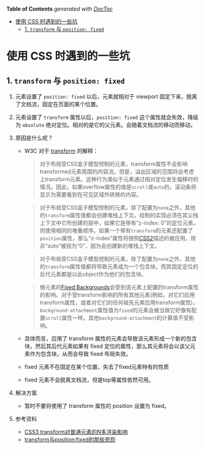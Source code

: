 <!-- START doctoc generated TOC please keep comment here to allow auto update -->
<!-- DON'T EDIT THIS SECTION, INSTEAD RE-RUN doctoc TO UPDATE -->
**Table of Contents**  *generated with [DocToc](https://github.com/thlorenz/doctoc)*

- [使用 CSS 时遇到的一些坑](#%E4%BD%BF%E7%94%A8-css-%E6%97%B6%E9%81%87%E5%88%B0%E7%9A%84%E4%B8%80%E4%BA%9B%E5%9D%91)
  - [1. `transform` 与 `position: fixed`](#1-transform-%E4%B8%8E-position-fixed)

<!-- END doctoc generated TOC please keep comment here to allow auto update -->

# 使用 CSS 时遇到的一些坑

## 1. `transform` 与 `position: fixed`

1. 元素设置了  `position: fixed` 以后，元素就相对于 viewport 固定下来，脱离了文档流，固定在页面的某个位置。

2.  元素设置了  `transform` 属性以后，`position: fixed` 这个属性就会失效，降级为 `absolute` 绝对定位。相对的是它的父元素。会随着文档流的移动而移动。

3. 原因是什么呢？
   - W3C 对于 [transform](https://www.w3.org/TR/css-transforms-1/#transform-property) 的解释：
     > 对于布局受CSS盒子模型控制的元素，transform属性不会影响transformed元素周围的内容流。但是，溢出区域的范围将会考虑上transform元素。这种行为类似于元素通过相对定位发生偏移时的情况。因此，如果overflow属性的值是`scroll`或`auto`的，滚动条将显示为需要看到在可见区域外转换的内容。

     >对于布局受CSS盒子模型控制的元素，除了配置为`none`之外，其他的`transform`属性值都会创建堆栈上下文。绘制的实现必须在其父栈上下文中它所创建的层中，如果它是带有“z-index: 0”的定位元素，则使用相同的堆叠顺序。如果一个带有`transform`的元素还配置了`position`属性，那么“z-index”属性将按照[CSS2](https://www.w3.org/TR/css-transforms-1/#biblio-css2)描述的被应用，除非“auto”被视为“0”，因为会创建新的堆栈上下文。

     >对于布局受CSS盒子模型控制的元素，除了配置为`none`之外，其他的`transform`属性值都将导致元素成为一个包含块，而其固定定位的后代元素都是以此object作为他们的包含块。

      >根元素的[Fixed Backgrounds](https://www.w3.org/TR/css3-background/#fixed0)会受到该元素上配置的transform属性的影响。对于受transform影响的所有其他元素(例如，对它们应用transform属性，或者对它们的任何祖先元素应用transform属性)，  `background-attachment`属性值为`fixed`的元素会被当做它好像有配置`scroll`属性一样。其他`background-attachment`的计算值不受影响。
   - 具体而言，应用了 transform 属性的元素会导致该元素形成一个新的包含块，然后其后代元素如果有 fixed 定位的属性，那么其元素将会以该父元素作为包含块，从而会导致 fixed 布局失效。
   - fixed 元素不在固定在某个位置，失去了fixed元素特有的性质
   - fixed 元素不会脱离文档流，但是top等属性依然可用。

4. 解决方案
   - 暂时不要将使用了 transform 属性的 position 设置为 fixed。

5. 参考资料
   - [CSS3 transform对普通元素的N多渲染影响](https://www.zhangxinxu.com/wordpress/2015/05/css3-transform-affect/)
   - [transform与position:fixed的那些恩怨](https://zhuanlan.zhihu.com/p/95021620)